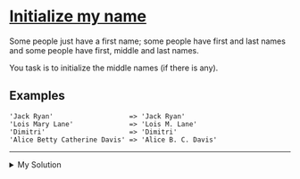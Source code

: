 # [Initialize my name](https://www.codewars.com/kata/5768a693a3205e1cc100071f)

Some people just have a first name; some people have first and last names and some people have first, middle and last names.

You task is to initialize the middle names (if there is any).

## Examples

    'Jack Ryan'                   => 'Jack Ryan'
    'Lois Mary Lane'              => 'Lois M. Lane'
    'Dimitri'                     => 'Dimitri'
    'Alice Betty Catherine Davis' => 'Alice B. C. Davis'

---

<details><summary>My Solution</summary>

```js
function initializeNames(name) {
  let names = name.split(' ')
  if (names.length < 3) {
    return name
  } else {
    return names
      .map((x, i) => {
        if (i === 0 || i === names.length - 1) return x
        else return `${x[0]}.`
      })
      .join(' ')
  }
}
```

</details>
